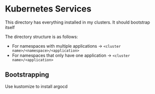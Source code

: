 # Kubernetes Services

This directory has everything installed in my clusters. It should bootstrap itself

The directory structure is as follows:
+ For namespaces with multiple applications -> `<cluster name>/<namespace>/<application>`
+ For namespaces that only have one application -> `<cluster name>/<application>`

## Bootstrapping

Use kustomize to install argocd